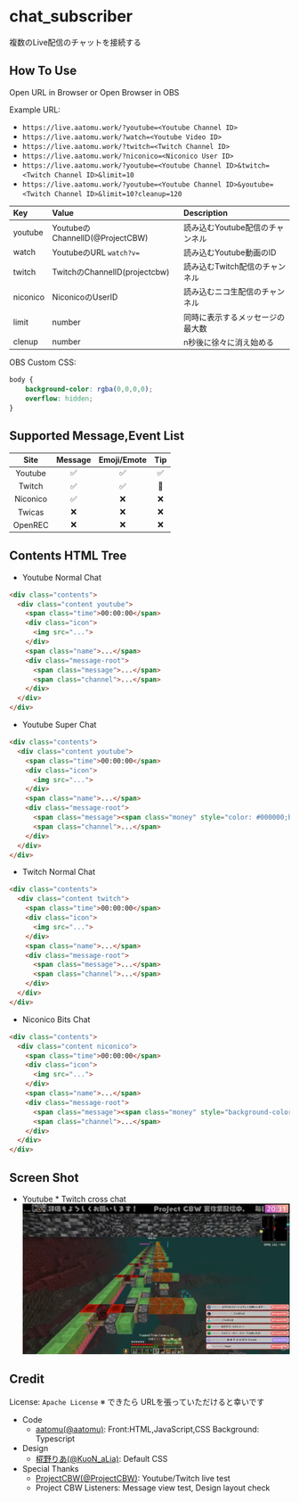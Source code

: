 # chat_subscriber
複数のLive配信のチャットを接続する

## How To Use
Open URL in Browser or Open Browser in OBS

Example URL:  
* `https://live.aatomu.work/?youtube=<Youtube Channel ID>`
* `https://live.aatomu.work/?watch=<Youtube Video ID>`
* `https://live.aatomu.work/?twitch=<Twitch Channel ID>`
* `https://live.aatomu.work/?niconico=<Niconico User ID>`
* `https://live.aatomu.work/?youtube=<Youtube Channel ID>&twitch=<Twitch Channel ID>&limit=10`
* `https://live.aatomu.work/?youtube=<Youtube Channel ID>&youtube=<Twitch Channel ID>&limit=10?cleanup=120`

| Key | Value | Description |
| :- | :- | :- |
| youtube | YoutubeのChannelID(@ProjectCBW) | 読み込むYoutube配信のチャンネル |
| watch | YoutubeのURL `watch?v=` | 読み込むYoutube動画のID |
| twitch | TwitchのChannelID(projectcbw) | 読み込むTwitch配信のチャンネル |
| niconico | NiconicoのUserID | 読み込むニコ生配信のチャンネル |
| limit | number | 同時に表示するメッセージの最大数 |
| clenup | number | n秒後に徐々に消え始める |

OBS Custom CSS:  
```css
body {
    background-color: rgba(0,0,0,0);
    overflow: hidden;
}
```

## Supported Message,Event List
| Site     | Message            | Emoji/Emote        | Tip                  |
| :-:      | :-:                | :-:                | :-:                  |
| Youtube  | :white_check_mark: | :white_check_mark: | :white_check_mark:   |
| Twitch   | :white_check_mark: | :white_check_mark: | :small_red_triangle: |
| Niconico | :white_check_mark: | :x:                | :x:                  |
| Twicas   | :x:                | :x:                | :x:                  |
| OpenREC  | :x:                | :x:                | :x:                  |

## Contents HTML Tree
* Youtube Normal Chat
```html
<div class="contents">
  <div class="content youtube">
    <span class="time">00:00:00</span>
    <div class="icon">
      <img src="...">
    </div>
    <span class="name">...</span>
    <div class="message-root">
      <span class="message">...</span>
      <span class="channel">...</span>
    </div>
  </div>
</div>
```

* Youtube Super Chat
```html
<div class="contents">
  <div class="content youtube">
    <span class="time">00:00:00</span>
    <div class="icon">
      <img src="...">
    </div>
    <span class="name">...</span>
    <div class="message-root">
      <span class="message"><span class="money" style="color: #000000;background-color: #000000;">$0.00</span>...</span>
      <span class="channel">...</span>
    </div>
  </div>
</div>
```

* Twitch Normal Chat
```html
<div class="contents">
  <div class="content twitch">
    <span class="time">00:00:00</span>
    <div class="icon">
      <img src="...">
    </div>
    <span class="name">...</span>
    <div class="message-root">
      <span class="message">...</span>
      <span class="channel">...</span>
    </div>
  </div>
</div>
```

* Niconico Bits Chat
```html
<div class="contents">
  <div class="content niconico">
    <span class="time">00:00:00</span>
    <div class="icon">
      <img src="...">
    </div>
    <span class="name">...</span>
    <div class="message-root">
      <span class="message"><span class="money" style="background-color: var(--twitch);">$0.00</span>...</span>
      <span class="channel">...</span>
    </div>
  </div>
</div>
```

## Screen Shot
* Youtube * Twitch cross chat
![Youtube*twitch cross chat screen shot](./example-youtube-twitch.png)

## Credit
License: `Apache License`
※ できたら URLを張っていただけると幸いです
* Code
  * [aatomu(@aatomu)](https://x.com/aatomu21263): Front:HTML,JavaScript,CSS Background: Typescript
* Design
  * [椛野りあ(@KuoN_aLia)](https://x.com/KuoN_aLia): Default CSS
* Special Thanks
  * [ProjectCBW(@ProjectCBW)](https://x.com/ProjectCBW): Youtube/Twitch live test
  * Project CBW Listeners: Message view test, Design layout check